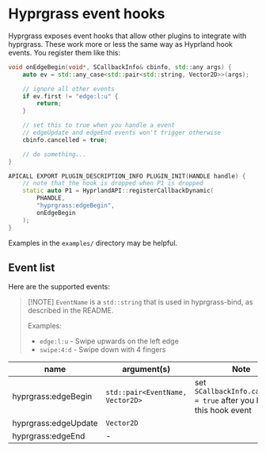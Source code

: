 # Hyprgrass event hooks

Hyprgrass exposes event hooks that allow other plugins to integrate with
hyprgrass. These work more or less the same way as Hyprland hook events. You
register them like this:

```cpp
void onEdgeBegin(void*, SCallbackInfo& cbinfo, std::any args) {
    auto ev = std::any_case<std::pair<std::string, Vector2D>>(args);

    // ignore all other events
    if ev.first != "edge:l:u" {
        return;
    }

    // set this to true when you handle a event
    // edgeUpdate and edgeEnd events won't trigger otherwise
    cbinfo.cancelled = true;

    // do something...
}

APICALL EXPORT PLUGIN_DESCRIPTION_INFO PLUGIN_INIT(HANDLE handle) {
    // note that the hook is dropped when P1 is dropped
    static auto P1 = HyprlandAPI::registerCallbackDynamic(
        PHANDLE,
        "hyprgrass:edgeBegin",
        onEdgeBegin
    );
}
```

Examples in the `examples/` directory may be helpful.

## Event list

Here are the supported events:

> [!NOTE] `EventName` is a `std::string` that is used in hyprgrass-bind, as
> described in the README.
>
> Examples:
>
> - `edge:l:u` - Swipe upwards on the left edge
> - `swipe:4:d` - Swipe down with 4 fingers

| name                 | argument(s)                      | Note                                                                  |
| -------------------- | -------------------------------- | --------------------------------------------------------------------- |
| hyprgrass:edgeBegin  | `std::pair<EventName, Vector2D>` | set `SCallbackInfo.cancelled = true` after you handle this hook event |
| hyprgrass:edgeUpdate | `Vector2D`                       |                                                                       |
| hyprgrass:edgeEnd    | -                                |                                                                       |
